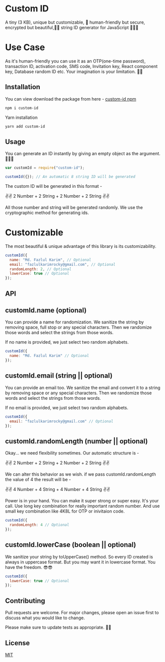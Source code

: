 # Custom ID

A tiny (3 KB), unique but customizable, 🤠 human-friendly but secure, encrypted but beautiful,🐱‍🐉 string ID generator for JavaScript 🎉🎉🎉

# Use Case

As it's human-friendly you can use it as an OTP(one-time password), transaction ID, activation code, SMS code, Invitation key, React component key, Database random ID etc. Your imagination is your limitation. 🎉🎉

## Installation

You can view download the package from here - [custom-id npm](https://www.npmjs.com/package/custom-id)

```bash
npm i custom-id
```

Yarn installation

```bash
yarn add custom-id
```

## Usage

You can generate an ID instantly by giving an empty object as the argument. 👀👀👀

```js
var customId = require("custom-id");

customId({}); // An automatic 8 string ID will be generated
```

The custom ID will be generated in this format -

✌✌ 2 Number + 2 String + 2 Number + 2 String ✌✌

All those number and string will be generated randomly. We use the cryptographic method for generating ids.

# Customizable

The most beautiful & unique advantage of this library is its customizability.

```js
customId({
  name: "Md. Fazlul Karim", // Optional
  email: "fazlulkarimrocky@gmail.com", // Optional
  randomLength: 2, // Optional
  lowerCase: true // Optional
});
```

## API

## customId.name (optional)

You can provide a name for randomization. We sanitize the string by removing space, full stop or any special characters. Then we randomize those words and select the strings from those words.

If no name is provided, we just select two random alphabets.

```js
customId({
  name: "Md. Fazlul Karim" // Optional
});
```

## customId.email (string || optional)

You can provide an email too. We sanitize the email and convert it to a string by removing space or any special characters. Then we randomize those words and select the strings from those words.

If no email is provided, we just select two random alphabets.

```js
customId({
  email: "fazlulkarimrocky@gmail.com" // Optional
});
```

## customId.randomLength (number || optional)

Okay... we need flexibility sometimes. Our automatic structure is -

✌✌ 2 Number + 2 String + 2 Number + 2 String ✌✌

We can alter this behavior as we wish. if we pass customId.randomLength the value of 4 the result will be -

✌✌ 4 Number + 4 String + 4 Number + 4 String ✌✌

Power is in your hand. You can make it super strong or super easy. It's your call. Use long key combination for really important random number. And use small key combination like 4K8L for OTP or inivitaion code.

```js
customId({
  randomLength: 4 // Optional
});
```

## customId.lowerCase (boolean || optional)

We sanitize your string by toUpperCase() method. So every ID created is always in uppercase format. But you may want it in lowercase format. You have the freedom. 😎😎

```js
customId({
  lowerCase: true // Optional
});
```

## Contributing

Pull requests are welcome. For major changes, please open an issue first to discuss what you would like to change.

Please make sure to update tests as appropriate. 🏃‍🏃‍

## License

[MIT](https://github.com/fazlulkarimweb/custom-Id/blob/master/license)
